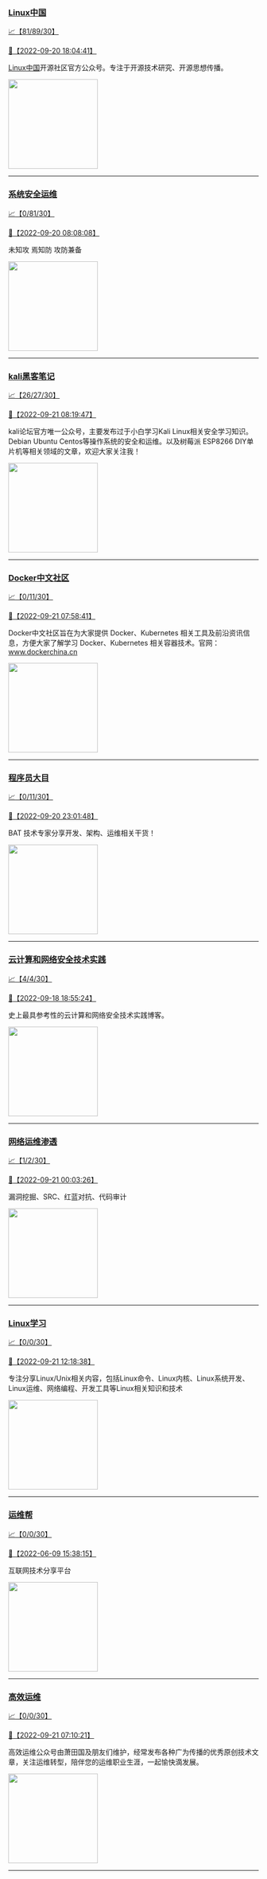
### [Linux中国](http://wechat.doonsec.com/wechat_echarts/?biz=MjM5NjQ4MjYwMQ==)

[:chart_with_upwards_trend:【81/89/30】](http://wechat.doonsec.com/wechat_echarts/?biz=MjM5NjQ4MjYwMQ==)

[:camera_flash:【2022-09-20 18:04:41】](https://mp.weixin.qq.com/s?__biz=MjM5NjQ4MjYwMQ==&mid=2664666556&idx=1&sn=54883272f044cdf1916ebda149819a65&chksm=bdcfaefa8ab827ecbb478194ab25367bb2884a13fdc40a0e538b82b167948620b4a52f080a5d&scene=27#wechat_redirect)

[Linux中国](https://linux.cn/)开源社区官方公众号。专注于开源技术研究、开源思想传播。

<img align="top" width="180" src="http://open.weixin.qq.com/qr/code?username=gh_52ef55f8adfd" alt="" />

---


### [系统安全运维](http://wechat.doonsec.com/wechat_echarts/?biz=Mzk0NjE0NDc5OQ==)

[:chart_with_upwards_trend:【0/81/30】](http://wechat.doonsec.com/wechat_echarts/?biz=Mzk0NjE0NDc5OQ==)

[:camera_flash:【2022-09-20 08:08:08】](https://mp.weixin.qq.com/s?__biz=Mzk0NjE0NDc5OQ==&mid=2247510131&idx=1&sn=37eb7faba0e61764e0a552c8cf0f3220&chksm=c3087b03f47ff215c760719d250032bbf2fdc10774584148867c82bf72e22fd138ad2c896974&scene=27#wechat_redirect)

未知攻 焉知防 攻防兼备

<img align="top" width="180" src="http://open.weixin.qq.com/qr/code?username=gh_2c298b630170" alt="" />

---


### [kali黑客笔记](http://wechat.doonsec.com/wechat_echarts/?biz=MzkxMzIwNTY1OA==)

[:chart_with_upwards_trend:【26/27/30】](http://wechat.doonsec.com/wechat_echarts/?biz=MzkxMzIwNTY1OA==)

[:camera_flash:【2022-09-21 08:19:47】](https://mp.weixin.qq.com/s?__biz=MzkxMzIwNTY1OA==&mid=2247491130&idx=1&sn=cc6ef66b406b64e74cae838b3665abae&chksm=c1006ecff677e7d90550b62f5d56258b640027afae3a7012a991477ab84c89c6f79654de75b2&scene=27#wechat_redirect)

kali论坛官方唯一公众号，主要发布过于小白学习Kali Linux相关安全学习知识。Debian Ubuntu Centos等操作系统的安全和运维。以及树莓派 ESP8266 DIY单片机等相关领域的文章，欢迎大家关注我！

<img align="top" width="180" src="http://open.weixin.qq.com/qr/code?username=gh_fbcaf351ddc1" alt="" />

---


### [Docker中文社区](http://wechat.doonsec.com/wechat_echarts/?biz=MzI1NzI5NDM4Mw==)

[:chart_with_upwards_trend:【0/11/30】](http://wechat.doonsec.com/wechat_echarts/?biz=MzI1NzI5NDM4Mw==)

[:camera_flash:【2022-09-21 07:58:41】](https://mp.weixin.qq.com/s?__biz=MzI1NzI5NDM4Mw==&mid=2247493391&idx=1&sn=e9f1ac3079550f53472fbbb21eef760e&chksm=ea1b0e4fdd6c87599a82b37ec929f298325ed566edc970d6241e2bd57889fb64a8a665d2a69d&scene=27#wechat_redirect)

Docker中文社区旨在为大家提供 Docker、Kubernetes 相关工具及前沿资讯信息，方便大家了解学习 Docker、Kubernetes 相关容器技术。官网：www.dockerchina.cn

<img align="top" width="180" src="http://open.weixin.qq.com/qr/code?username=gh_8620cb9f61a5" alt="" />

---


### [程序员大目](http://wechat.doonsec.com/wechat_echarts/?biz=MzI4ODQ3NjE2OA==)

[:chart_with_upwards_trend:【0/11/30】](http://wechat.doonsec.com/wechat_echarts/?biz=MzI4ODQ3NjE2OA==)

[:camera_flash:【2022-09-20 23:01:48】](https://mp.weixin.qq.com/s?__biz=MzI4ODQ3NjE2OA==&mid=2247500336&idx=1&sn=8bba68810cc458489b77a58fb18cc7d0&chksm=ec3f5f57db48d641bf29436e9c6428c7eec76a07b83d006788104821c3edc653db1408c1bedf&scene=27#wechat_redirect)

BAT 技术专家分享开发、架构、运维相关干货！

<img align="top" width="180" src="http://open.weixin.qq.com/qr/code?username=gh_e6849e368b5f" alt="" />

---


### [云计算和网络安全技术实践](http://wechat.doonsec.com/wechat_echarts/?biz=MzA3MjM5MDc2Nw==)

[:chart_with_upwards_trend:【4/4/30】](http://wechat.doonsec.com/wechat_echarts/?biz=MzA3MjM5MDc2Nw==)

[:camera_flash:【2022-09-18 18:55:24】](https://mp.weixin.qq.com/s?__biz=MzA3MjM5MDc2Nw==&mid=2650747143&idx=1&sn=79066baecead4b70108a17c8d344a7c5&chksm=87149007b0631911a4a436103a0f84193ff10d42b99c60e503cd3cb920d40c170e3946ae176a&scene=27#wechat_redirect)

史上最具参考性的云计算和网络安全技术实践博客。

<img align="top" width="180" src="http://open.weixin.qq.com/qr/code?username=gh_34d6b0cb5633" alt="" />

---


### [网络运维渗透](http://wechat.doonsec.com/wechat_echarts/?biz=MzA3MjMxODUwNg==)

[:chart_with_upwards_trend:【1/2/30】](http://wechat.doonsec.com/wechat_echarts/?biz=MzA3MjMxODUwNg==)

[:camera_flash:【2022-09-21 00:03:26】](https://mp.weixin.qq.com/s?__biz=MzA3MjMxODUwNg==&mid=2247485390&idx=1&sn=f84e0393f5a8eadb1444de6ede8e0623&chksm=9f216c8ba856e59d3ba3e790647539177372056ca4232c10c217fd7d1180aa952bf08286d2f9&scene=27#wechat_redirect)

漏洞挖掘、SRC、红蓝对抗、代码审计

<img align="top" width="180" src="http://open.weixin.qq.com/qr/code?username=gh_304f5239b3b0" alt="" />

---


### [Linux学习](http://wechat.doonsec.com/wechat_echarts/?biz=MzI4MDEwNzAzNg==)

[:chart_with_upwards_trend:【0/0/30】](http://wechat.doonsec.com/wechat_echarts/?biz=MzI4MDEwNzAzNg==)

[:camera_flash:【2022-09-21 12:18:38】](https://mp.weixin.qq.com/s?__biz=MzI4MDEwNzAzNg==&mid=2649458971&idx=1&sn=7cfeb05b0a1713368d4ae73a140e3431&chksm=f3a2a868c4d5217e2cad95d48103c402e23e23aee4f691eb162c44a6c4b44d17fdad05c3209e&scene=27#wechat_redirect)

专注分享Linux/Unix相关内容，包括Linux命令、Linux内核、Linux系统开发、Linux运维、网络编程、开发工具等Linux相关知识和技术

<img align="top" width="180" src="http://open.weixin.qq.com/qr/code?username=gh_cb990d3ccd5f" alt="" />

---


### [运维帮](http://wechat.doonsec.com/wechat_echarts/?biz=MzA3MzYwNjQ3NA==)

[:chart_with_upwards_trend:【0/0/30】](http://wechat.doonsec.com/wechat_echarts/?biz=MzA3MzYwNjQ3NA==)

[:camera_flash:【2022-06-09 15:38:15】](https://mp.weixin.qq.com/s?__biz=MzA3MzYwNjQ3NA==&mid=2651301005&idx=1&sn=591c720a722d1091269049b822fa468b&chksm=84ff70a8b388f9beca2bbd95f4aa3fe7cb5fcb95b2b822a01b29b2a778b1a50d3ae19a0f9b3b&scene=27&key=3820ae6439ecdd67569d451dccff2df72725e4e22c34cf0a6ddd9a37045228bd9e958856d57127a3f0f2522acca0e50d1b9db03eea86dde0680fbf05e411e63a283bfecaed40196b0ed89737b29cc623c841187edc0bd2d4550f25978018b7b304803ce91e21d90c852d7aba839600f479f9b865321cb8c5435b0cd4edb5a8b0&ascene=15&uin=NTY2NTA4NjQ%3D&devicetype=Windows+Server+2016+x64&version=63060012&lang=zh_CN&session_us=gh_fc624022782d&exportkey=AxkXZwZaGn73CaYoM3ekAIk%3D&acctmode=0&pass_ticket=LY1K1kgm7M57xazR8DnzDx%2BiXiK1JFuyFgS5dcc8bbJqloaGfg67cPFCEdwYtoyz&wx_header=0&fontgear=2&scene=27#wechat_redirect)

互联网技术分享平台

<img align="top" width="180" src="http://open.weixin.qq.com/qr/code?username=gh_445a39329cd8" alt="" />

---


### [高效运维](http://wechat.doonsec.com/wechat_echarts/?biz=MzA4Nzg5Nzc5OA==)

[:chart_with_upwards_trend:【0/0/30】](http://wechat.doonsec.com/wechat_echarts/?biz=MzA4Nzg5Nzc5OA==)

[:camera_flash:【2022-09-21 07:10:21】](https://mp.weixin.qq.com/s?__biz=MzA4Nzg5Nzc5OA==&mid=2651723268&idx=1&sn=d6c9c9e497eb4eb20d58e459f9224814&chksm=8bc8d5adbcbf5cbb7747a664f993c8913aadaeffc16a95b32513e8d2141750848880629be359&scene=27#wechat_redirect)

高效运维公众号由萧田国及朋友们维护，经常发布各种广为传播的优秀原创技术文章，关注运维转型，陪伴您的运维职业生涯，一起愉快滴发展。

<img align="top" width="180" src="http://open.weixin.qq.com/qr/code?username=gh_0fdeda7cb50a" alt="" />

---

